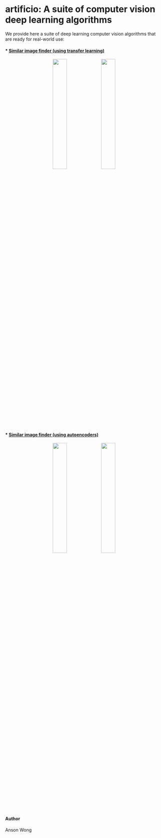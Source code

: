 # artificio: A suite of computer vision deep learning algorithms

We provide here a suite of deep learning computer vision algorithms that are ready for real-world use:

#### * [Similar image finder (using transfer learning)](https://github.com/ankonzoid/artificio/tree/master/similar_images_TL)

<p align="center"> 
<img src="https://github.com/ankonzoid/artificio/blob/master/similar_images_TL/output/rec/burger_test_rec.png" width="30%">
<img src="https://github.com/ankonzoid/artificio/blob/master/similar_images_TL/coverart/coverart.jpg" width="30%">
</p>

#### * [Similar image finder (using autoencoders)](https://github.com/ankonzoid/artificio/tree/master/similar_images_AE)

<p align="center"> 
<img src="https://github.com/ankonzoid/artificio/blob/master/similar_images_AE/output/result_burger_test.png" width="30%">
<img src="https://github.com/ankonzoid/artificio/blob/master/similar_images_AE/coverart/coverart.jpg" width="30%">
</p>

#### Author

Anson Wong
